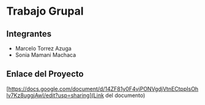 # Trabajo Grupal

## Integrantes
- Marcelo Torrez Azuga
- Sonia Mamani Machaca

## Enlace del Proyecto
[https://docs.google.com/document/d/14ZF81y0F4vjPONVgdjVtnECtppIsOhlv7Kz8uggjAwI/edit?usp=sharing](Link del documento)
